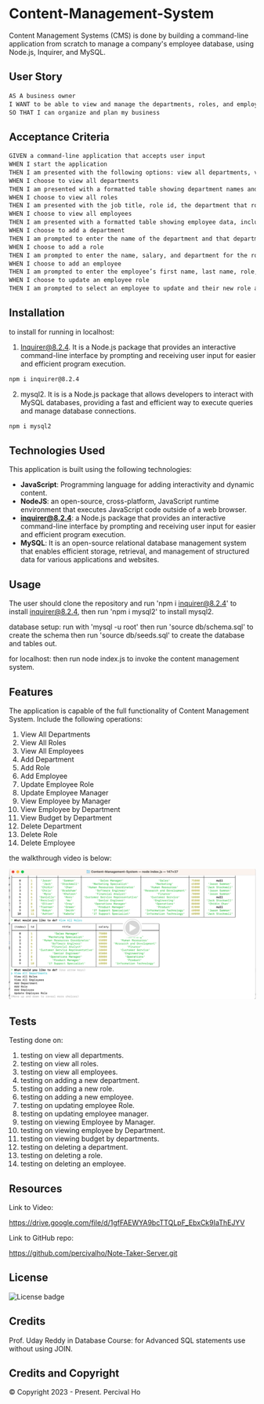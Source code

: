 # Content-Management-System

Content Management Systems (CMS) is done by building a command-line application from scratch to manage a company's employee database, using Node.js, Inquirer, and MySQL.


## User Story

```md
AS A business owner
I WANT to be able to view and manage the departments, roles, and employees in my company
SO THAT I can organize and plan my business
```

## Acceptance Criteria

```md
GIVEN a command-line application that accepts user input
WHEN I start the application
THEN I am presented with the following options: view all departments, view all roles, view all employees, add a department, add a role, add an employee, and update an employee role
WHEN I choose to view all departments
THEN I am presented with a formatted table showing department names and department ids
WHEN I choose to view all roles
THEN I am presented with the job title, role id, the department that role belongs to, and the salary for that role
WHEN I choose to view all employees
THEN I am presented with a formatted table showing employee data, including employee ids, first names, last names, job titles, departments, salaries, and managers that the employees report to
WHEN I choose to add a department
THEN I am prompted to enter the name of the department and that department is added to the database
WHEN I choose to add a role
THEN I am prompted to enter the name, salary, and department for the role and that role is added to the database
WHEN I choose to add an employee
THEN I am prompted to enter the employee’s first name, last name, role, and manager, and that employee is added to the database
WHEN I choose to update an employee role
THEN I am prompted to select an employee to update and their new role and this information is updated in the database 
```


## Installation
  
to install for running in localhost:
1. Inquirer@8.2.4. It is a Node.js package that provides an interactive command-line interface by prompting and receiving user input for easier and efficient program execution.

  ```md
  npm i inquirer@8.2.4
  ```

2. mysql2. It is is a Node.js package that allows developers to interact with MySQL databases, providing a fast and efficient way to execute queries and manage database connections.

  ```md
  npm i mysql2
  ```


## Technologies Used

This application is built using the following technologies:

- **JavaScript**: Programming language for adding interactivity and dynamic content.
- **NodeJS**: an open-source, cross-platform, JavaScript runtime environment that executes JavaScript code outside of a web browser.
- **inquirer@8.2.4**: a Node.js package that provides an interactive command-line interface by prompting and receiving user input for easier and efficient program execution.
- **MySQL**: It is an open-source relational database management system that enables efficient storage, retrieval, and management of structured data for various applications and websites.


## Usage

The user should clone the repository and run 'npm i inquirer@8.2.4' to install inquirer@8.2.4, 
then run 'npm i mysql2' to install mysql2.

database setup:
run with 'mysql -u root'
then run 'source db/schema.sql' to create the schema
then run 'source db/seeds.sql' to create the database and tables out.

for localhost:
then run node index.js to invoke the content management system.


## Features

The application is capable of the full functionality of Content Management System.
Include the following operations:

1.  View All Departments
2.  View All Roles
3.  View All Employees
4.  Add Department
5.  Add Role
6.  Add Employee
7.  Update Employee Role
8.  Update Employee Manager
9.  View Employee by Manager
10. View Employee by Department
11. View Budget by Department
12. Delete Department
13. Delete Role
14. Delete Employee


the walkthrough video is below:

[![Video Thumbnail](./Assets/screenshot.png)](https://drive.google.com/file/d/1gfFAEWYA9bcTTQLpF_EbxCk9IaThEJYV)



## Tests

Testing done on:

1. testing on view all departments.
2. testing on view all roles.
3. testing on view all employees.
4. testing on adding a new department.
5. testing on adding a new role.
6. testing on adding a new employee.
7. testing on updating employee Role.
8. testing on updating employee manager.
9. testing on viewing Employee by Manager.
10. testing on viewing employee by Department.
11. testing on viewing budget by departments.
12. testing on deleting a department.
13. testing on deleting a role.
14. testing on deleting an employee.


## Resources

Link to Video:

https://drive.google.com/file/d/1gfFAEWYA9bcTTQLpF_EbxCk9IaThEJYV


Link to GitHub repo:

https://github.com/percivalho/Note-Taker-Server.git




## License 

![License badge](https://img.shields.io/badge/license-MIT-blue.svg)


## Credits
Prof. Uday Reddy in Database Course: for Advanced SQL statements use without using JOIN.

## Credits and Copyright 
&copy; Copyright 2023 - Present. Percival Ho